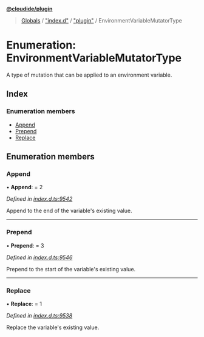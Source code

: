 **[@cloudide/plugin](../README.md)**

> [Globals](../README.md) / ["index.d"](../modules/_index_d_.md) / ["plugin"](../modules/_index_d_._plugin_.md) / EnvironmentVariableMutatorType

# Enumeration: EnvironmentVariableMutatorType

A type of mutation that can be applied to an environment variable.

## Index

### Enumeration members

* [Append](_index_d_._plugin_.environmentvariablemutatortype.md#append)
* [Prepend](_index_d_._plugin_.environmentvariablemutatortype.md#prepend)
* [Replace](_index_d_._plugin_.environmentvariablemutatortype.md#replace)

## Enumeration members

### Append

•  **Append**:  = 2

*Defined in [index.d.ts:9542](https://github.com/shuyaqian/cloudide-plugin-api/blob/57a3a2a/index.d.ts#L9542)*

Append to the end of the variable's existing value.

___

### Prepend

•  **Prepend**:  = 3

*Defined in [index.d.ts:9546](https://github.com/shuyaqian/cloudide-plugin-api/blob/57a3a2a/index.d.ts#L9546)*

Prepend to the start of the variable's existing value.

___

### Replace

•  **Replace**:  = 1

*Defined in [index.d.ts:9538](https://github.com/shuyaqian/cloudide-plugin-api/blob/57a3a2a/index.d.ts#L9538)*

Replace the variable's existing value.
